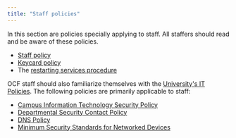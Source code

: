 ```yaml
---
title: "Staff policies"
---
```


In this section are policies specially applying to staff. All staffers should
read and be aware of these policies.

 * [Staff policy](/docs/staff/policies/staff-policy)
 * [Keycard policy](/docs/staff/policies/keycard)
 * The [restarting services procedure](/docs/staff/procedures/restarting-services)

OCF staff should also familiarize themselves with the
[University's IT Policies](https://security.berkeley.edu/policy/policy-catalog).
The following policies are primarily applicable to staff:

 * [Campus Information Technology Security Policy](https://security.berkeley.edu/campus-information-technology-security-policy)
 * [Departmental Security Contact Policy](https://security.berkeley.edu/departmental-security-contact-policy)
 * [DNS Policy](https://security.berkeley.edu/domain-name-system-dns-service-policy)
 * [Minimum Security Standards for Networked Devices](https://security.berkeley.edu/minimum-security-standards-networked-devices)

